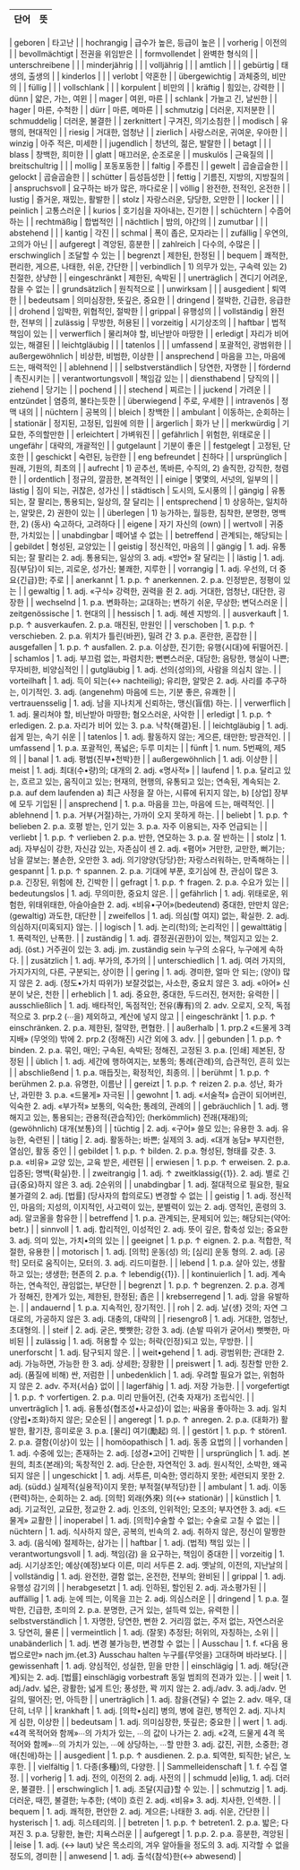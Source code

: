| 단어 | 뜻 |
| -- | -- |

| geboren | 타고난 | 
| hochrangig | 급수가 높은, 등급이 높은 | 
| vorherig | 이전의 | 
| bevollmächtigt | 전권을 위임받은 | 
| formvollendet | 완벽한 형식의 | 
| unterschreibene | | 
| minderjährig | | 
| volljährig | | 
| amtlich | | 
| gebürtig | 태생의, 출생의 | 
| kinderlos | | 
| verlobt | 약혼한 | 
| übergewichtig | 과체중의, 비만의 | 
| füllig | | 
| vollschlank | | 
| korpulent | 비만의 | 
| kräftig | 힘있는, 강력한 | 
| dünn | 얇은, 가는, 여윈 | 
| mager | 여윈, 마른 | 
| schlank | 가늘고 긴, 날씬한 | 
| hager | 마른, 수척한 | 
| dürr | 마른, 메마른 | 
| schmutzig | 더러운, 지저분한 | 
| schmuddelig | 더러운, 불결한 | 
| zerknittert | 구겨진, 의기소침한 | 
| modisch | 유행의, 현대적인 | 
| riesig | 거대한, 엄청난 | 
| zierlich | 사랑스러운, 귀여운, 우아한 | 
| winzig | 아주 적은, 미세한 | 
| jugendlich | 청년의, 젊은, 발랄한 | 
| betagt | | 
| blass | 창백한, 희미한 | 
| glatt | 매끄러운, 순조로운 | 
| muskulös | 근육질의 | 
| breitschultrig | | 
| mollig | 포동포동한 | 
| faltig | 주름진 | 
| gewelt | 곱슬곱슬한 | 
| gelockt | 곱슬곱슬한 | 
| schütter | 듬성듬성한 | 
| fettig | 기름진, 지방의, 지방질의 | 
| anspruchsvoll | 요구하는 바가 많은, 까다로운 | 
| völlig | 완전한, 전적인, 온전한 | 
| lustig | 즐거운, 재밌는, 활발한 | 
| stolz | 자랑스러운, 당당한, 오만한 | 
| locker | | 
| peinlich | 고통스러운 | 
| kurios | 호기심을 자아내는, 진기한 | 
| schüchtern | 수줍어하는 | 
| rechtmäßig | 합법적인 | 
| nächtlich | 밤의, 야간의 | 
| zumutbar | | 
| abstehend | | 
| kantig | 각진 | 
| schmal | 폭이 좁은, 모자라는 | 
| zufällig | 우연의, 고의가 아닌 | 
| aufgeregt | 격앙된, 흥분한 | 
| zahlreich | 다수의, 수많은 | 
| erschwinglich | 조달할 수 있는 | 
| begrenzt | 제한된, 한정된 | 
| bequem | 쾌적한, 편리한, 게으른, 나태한, 쉬운, 간단한 | 
| verbindlich | 1) 의무가 있는, 구속력 있는 2) 친절한, 상냥한 | 
| eingeschränkt | 제한된, 속박된 | 
| unerträglich | 견디기 어려운, 참을 수 없는 | 
| grundsätzlich | 원칙적으로 | 
| unwirksam | | 
| ausgedient | 퇴역한 | 
| bedeutsam | 의미심장한, 뜻깊은, 중요한 | 
| dringend | 절박한, 긴급한, 응급한 | 
| drohend | 임박한, 위협적인, 절박한 | 
| grippal | 유행성의 | 
| vollständig | 완전한, 전부의 | 
| zulässig | 무방한, 허용된 | 
| vorzeitig | 시기상조의 | 
| haftbar | 법적 책임이 있는 | 
| verwerflich | 물리쳐야 할, 비난받아 마땅한 | 
| erledigt | 자리가 비어 있는, 해결된 | 
| leichtgläubig | | 
| tatenlos | | 
| umfassend | 포괄적인, 광범위한 | 
| außergewöhnlich | 비상한, 비범한, 이상한 | 
| ansprechend | 마음을 끄는, 마음에 드는, 매력적인 | 
| ablehnend | | 
| selbstverständlich | 당연한, 자명한 | 
| fördernd | 촉진시키는 | 
| verantwortungsvoll | 책임감 있는 | 
| diensthabend | 당직의 | 
| ziehend | 당기는 | 
| pochend | | 
| stechend | 찌르는 | 
| juckend | 가려운 | 
| entzündet | 염증의, 불타는듯한 | 
| überwiegend | 주로, 우세한 | 
| intravenös | 정맥 내의 | 
| nüchtern | 공복의 | 
| bleich | 창백한 | 
| ambulant | 이동하는, 순회하는 | 
| stationär | 정지된, 고정된, 입원에 의한 | 
| ärgerlich | 화가 난 | 
| merkwürdig | 기묘한, 주의할만한 | 
| erleichtert | 가벼워진 | 
| gefährlich | 위험한, 위태로운 | 
| ungefähr | 대략의, 개괄적인 | 
| gutgelaunt | 기분이 좋은 | 
| festgelegt | 고정된, 단호한 | 
| geschickt | 숙련된, 능란한 | 
| eng befreundet | 친하다 | 
| ursprünglich | 원래, 기원의, 최초의 | 
| aufrecht | 1) 곧추선, 똑바른, 수직의, 2) 솔직한, 강직한, 청렴한 | 
| ordentlich | 정규의, 깔끔한, 본격적인 | 
| einige | 몇몇의, 서넛의, 일부의 | 
| lästig | 짐이 되는, 귀찮은, 성가신 | 
| städtisch | 도시의, 도시풍의 | 
| gängig | 유통되는, 잘 팔리는, 통용되는, 일상의, 잘 달리는 | 
| entsprechend | 1) 상응하는, 일치하는, 알맞은, 2) 권한이 있는 | 
| überlegen | 1) 능가하는, 월등한, 침착한, 분명한, 명백한, 2) (동사) 숙고하다, 고려하다 | 
| eigene | 자기 자신의 (own) | 
| wertvoll | 귀중한, 가치있는 | 
| unabdingbar | 떼어낼 수 없는 | 
| betreffend | 관계되는, 해당되는 | 
| gebildet | 형성된, 교양있는 | 
| geistig | 정신적인, 마음의 | 
| gängig | 1. adj. 유통되는; 잘 팔리는 2. adj. 통용되는, 일상의 3. adj. «방언» 잘 달리는 |
| lästig | 1. adj. 짐{부담}이 되는, 괴로운, 성가신; 불쾌한, 지루한 |
| vorrangig | 1. adj. 우선의, 더 중요{긴급}한; 주로 |
| anerkannt | 1. p.p. ↑ anerkennen. 2. p.a. 인정받은, 정평이 있는 |
| gewaltig | 1. adj. «구식» 강력한, 권력을 쥔 2. adj. 거대한, 엄청난, 대단한, 굉장한 |
| wechselnd | 1. p.a. 변화하는; 교대하는; 변하기 쉬운, 무상한; 변덕스러운 |
| zeitgenössische | 1. 현대의 |
| hessisch | 1. adj. 헤센 지방의. |
| ausverkauft | 1. p.p. ↑ ausverkaufen. 2. p.a. 매진된, 만원인 |
| verschoben | 1. p.p. ↑ verschieben. 2. p.a. 위치가 틀린{바뀐}, 밀려 간 3. p.a. 혼란한, 혼잡한 |
| ausgefallen | 1. p.p. ↑ ausfallen. 2. p.a. 이상한, 진기한; 유행{시대}에 뒤떨어진. |
| schamlos | 1. adj. 부끄럼 없는, 파렴치한; 뻔뻔스러운, 대담한; 음탕한, 행실이 나쁜; 무자비한, 비양심적인 |
| gutgläubig | 1. adj. 선의{성의}의, 사람을 의심치 않는. |
| vorteilhaft | 1. adj. 득이 되는(↔ nachteilig); 유리한, 알맞은 2. adj. 사리를 추구하는, 이기적인. 3. adj. (angenehm) 마음에 드는, 기분 좋은, 유쾌한 |
| vertrauensselig | 1. adj. 남을 지나치게 신뢰하는, 맹신(盲信) 하는. |
| verwerflich | 1. adj. 물리쳐야 할, 비난받아 마땅한; 혐오스러운, 사악한 |
| erledigt | 1. p.p. ↑ erledigen. 2. p.a. 자리가 비어 있는 3. p.a. 낙착{해결}된. |
| leichtgläubig | 1. adj. 쉽게 믿는, 속기 쉬운 |
| tatenlos | 1. adj. 활동하지 않는; 게으른, 태만한; 방관적인. |
| umfassend | 1. p.a. 포괄적인, 폭넓은; 두루 미치는 |
| fünft | 1. num. 5번째의, 제5의 |
| banal | 1. adj. 평범{진부•천박}한 |
| außergewöhnlich | 1. adj. 이상한 |
| meist | 1. adj. 최대(수•량)의; 대개의 2. adj. «명사적» |
| laufend | 1. p.a. 달리고 있는, 흐르고 있는, 움직이고 있는; 현재의, 현행의, 유통되고 있는; 연속된, 계속되는 2. p.a. auf dem laufenden a) 최근 사정을 잘 아는, 시류에 뒤지지 않는, b) [상업] 장부에 모두 기입된 |
| ansprechend | 1. p.a. 마음을 끄는, 마음에 드는, 매력적인. |
| ablehnend | 1. p.a. 거부{거절}하는, 가까이 오지 못하게 하는. |
| beliebt | 1. p.p. ↑ belieben 2. p.a. 호평 받는, 인기 있는 3. p.a. 자주 이용되는, 자주 언급되는 |
| verliebt | 1. p.p. ↑ verlieben 2. p.a. 반한, 연모하는 3. p.a. 잘 반하는 |
| stolz | 1. adj. 자부심이 강한, 자신감 있는, 자존심이 센 2. adj. «폄어» 거만한, 교만한, 뻐기는; 남을 깔보는; 불손한, 오만한 3. adj. 의기양양{당당}한; 자랑스러워하는, 만족해하는 |
| gespannt | 1. p.p. ↑ spannen. 2. p.a. 기대에 부푼, 호기심에 찬, 관심이 많은 3. p.a. 긴장된, 위험에 찬, 긴박한 |
| gefragt | 1. p.p. ↑ fragen. 2. p.a. 수요가 있는 |
| bedeutungslos | 1. adj. 무의미한, 중요치 않은. |
| gefährlich | 1. adj. 위태로운, 위험한, 위태위태한, 아슬아슬한 2. adj. «비유•구어»(bedeutend) 중대한, 만만치 않은; (gewaltig) 과도한, 대단한 |
| zweifellos | 1. adj. 의심(할 여지) 없는, 확실한. 2. adj. 의심하지{미혹되지} 않는. |
| logisch | 1. adj. 논리(학)의; 논리적인 |
| gewalttätig | 1. 폭력적인, 난폭한. |
| zuständig | 1. adj. 결정권{권한}이 있는, 책임지고 있는 2. adj. (öst.) 거주권이 있는 3. adj. jm. zuständig sein 누구의 소유다, 누구에게 속하다. |
| zusätzlich | 1. adj. 부가의, 추가의 |
| unterschiedlich | 1. adj. 여러 가지의, 가지가지의, 다른, 구분되는, 상이한 |
| gering | 1. adj. 경미한, 얼마 안 되는; (양이) 많지 않은 2. adj. (정도•가치 따위가) 보잘것없는, 사소한, 중요치 않은 3. adj. «아어» 신분이 낮은, 천한 |
| erheblich | 1. adj. 중요한, 중대한, 두드러진, 현저한; 유력한 |
| ausschließlich | 1. adj. 배타적인, 독점적인; 전유(專有)의 2. adv. 오로지, 오직, 독점적으로 3. prp.2 (∙∙∙을) 제외하고, 계산에 넣지 않고 |
| eingeschränkt | 1. p.p. ↑ einschränken. 2. p.a. 제한된, 절약한, 편협한. |
| außerhalb | 1. prp.2 «드물게 3격 지배» (무엇의) 밖에 2. prp.2 (정해진) 시간 외에 3. adv. |
| gebunden | 1. p.p. ↑ binden. 2. p.a. 묶인, 매인; 구속된, 속박된; 정해진, 고정된 3. p.a. [인쇄] 제본된, 장정된 |
| üblich | 1. adj. 세간에 행하여지는, 보통의; 통례{관례}의, 습관적인, 흔히 있는 |
| abschließend | 1. p.a. 매듭짓는, 확정적인, 최종의. |
| berühmt | 1. p.p. ↑ berühmen 2. p.a. 유명한, 이름난 |
| gereizt | 1. p.p. ↑ reizen 2. p.a. 성난, 화가 난, 과민한 3. p.a. «드물게» 자극된 |
| gewohnt | 1. adj. «서술적» 습관이 되어버린, 익숙한 2. adj. «부가적» 보통의, 익숙한; 통례의, 관례의 |
| gebräuchlich | 1. adj. 행해지고 있는, 통용되는; 관용적{관습적}인; (herkömmlich) 전래{재래}의; (gewöhnlich) 대개{보통}의 |
| tüchtig | 2. adj. «구어» 쓸모 있는; 유용한 3. adj. 유능한, 숙련된 |
| tätig | 2. adj. 활동하는; 바쁜; 실제의 3. adj. «대개 농담» 부지런한, 열심인, 활동 중인 |
| gebildet | 1. p.p. ↑ bilden. 2. p.a. 형성된, 형태를 갖춘. 3. p.a. «비유» 교양 있는, 교육 받은, 세련된 |
| erwiesen | 1. p.p. ↑ erweisen. 2. p.a. 입증된; 명백{확실}한. |
| zweitrangig | 1. adj. ↑ zweitklassig{{1}}. 2. adj. 별로 긴급{중요}하지 않은 3. adj. 2순위의 |
| unabdingbar | 1. adj. 절대적으로 필요한, 필요 불가결의 2. adj. [법률] (당사자의 합의로도) 변경할 수 없는 |
| geistig | 1. adj. 정신적인, 마음의; 지성의, 이지적인, 사고력이 있는, 분별력이 있는 2. adj. 영적인, 혼령의 3. adj. 알코올을 함유한 |
| betreffend | 1. p.a. 관계되는, 문제되어 있는; 해당되는(약어: betr.) |
| sinnvoll | 1. adj. 합리적인, 이성적인 2. adj. 뜻이 깊은, 함축성 있는; 중요한 3. adj. 의미 있는, 가치•의의 있는 |
| geeignet | 1. p.p. ↑ eignen. 2. p.a. 적합한, 적절한, 유용한 |
| motorisch | 1. adj. [의학] 운동(성) 의; [심리] 운동 형의. 2. adj. [공학] 모터로 움직이는, 모터의. 3. adj. 리드미컬한. |
| lebend | 1. p.a. 살아 있는, 생활하고 있는; 생생한; 현존의 2. p.a. ↑ lebendig{{1}}. |
| kontinuierlich | 1. adj. 계속하는, 연속적인, 끊임없는, 부단한 |
| begrenzt | 1. p.p. ↑ begrenzen. 2. p.a. 경계가 정해진, 한계가 있는, 제한된, 한정된; 좁은 |
| krebserregend | 1. adj. 암을 유발하는. |
| andauernd | 1. p.a. 지속적인, 장기적인. |
| roh | 2. adj. 날{생} 것의; 자연 그대로의, 가공하지 않은 3. adj. 대충의, 대략의 |
| riesengroß | 1. adj. 거대한, 엄청난, 초대형의. |
| steif | 2. adj. 굳은, 빳빳한; 강한 3. adj. (손발 따위가 굳어서) 뻣뻣한, 마비된 |
| zulässig | 1. adj. 허용할 수 있는; 허락{인정}되고 있는, 무방한. |
| unerforscht | 1. adj. 탐구되지 않은. |
| weit•gehend | 1. adj. 광범위한; 관대한 2. adj. 가능하면, 가능한 한 3. adj. 상세한; 장황한 |
| preiswert | 1. adj. 칭찬할 만한 2. adj. (품질에 비해) 싼, 저럼한 |
| unbedenklich | 1. adj. 우려할 필요가 없는, 위험하지 않은 2. adv. 주저{서슴} 없이 |
| lagerfähig | 1. adj. 저장 가능한. |
| vorgefertigt | 1. p.p. ↑ vorfertigen. 2. p.a. 미리 만들어진, (건축 자재가) 조립식인. |
| unverträglich | 1. adj. 융통성{협조성•사교성}이 없는; 싸움을 좋아하는 3. adj. 일치{양립•조화}하지 않은; 모순된 |
| angeregt | 1. p.p. ↑ anregen. 2. p.a. (대화가) 활발한, 활기찬, 흥미로운 3. p.a. [물리] 여기(勵起) 의. |
| gestört | 1. p.p. ↑ stören1. 2. p.a. 결함{이상}이 있는 |
| homöopathisch | 1. adj. 동종 요법의 |
| vorhanden | 1. adj. 수중에 있는; 존재하는 2. adj. [성경•고어] 긴박한 |
| ursprünglich | 1. adj. 본원의, 최초{본래}의; 독창적인 2. adj. 단순한, 자연적인 3. adj. 원시적인, 소박한, 왜곡되지 않은 |
| ungeschickt | 1. adj. 서투른, 미숙한; 영리하지 못한; 세련되지 못한 2. adj. (südd.) 실제적{실용적}이지 못한; 부적절{부적당}한 |
| ambulant | 1. adj. 이동{편력}하는, 순회하는 2. adj. [의학] 외래(外來) 의(↔ stationär) |
| künstlich | 1. adj. 기교적인, 교묘한, 정교한 2. adj. 인조의, 인위적인; 모조의; 부자연한 3. adj. «드물게» 교활한 |
| inoperabel | 1. adj. [의학]수술할 수 없는; 수술로 고칠 수 없는 |
| nüchtern | 1. adj. 식사하지 않은, 공복의, 빈속의 2. adj. 취하지 않은, 정신이 말짱한 3. adj. (음식에) 절제하는, 삼가는 |
| haftbar | 1. adj. (법적) 책임 있는 |
| verantwortungsvoll | 1. adj. 책임(감) 을 요구하는, 책임이 중대한 |
| vorzeitig | 1. adj. 시기상조인; 예상{예정}보다 이른, 미리 서두른 2. adj. 옛날의, 이전의, 지난날의 |
| vollständig | 1. adj. 완전한, 결함 없는, 온전한, 전부의; 완비된 |
| grippal | 1. adj. 유행성 감기의 |
| herabgesetzt | 1. adj. 인하된, 할인된 2. adj. 과소평가된 |
| auffällig | 1. adj. 눈에 띄는, 이목을 끄는 2. adj. 의심스러운 |
| dringend | 1. p.a. 절박한, 긴급한, 초미의 2. p.a. 분명한, 근거 있는, 설득력 있는, 유력한 |
| selbstverständlich | 1. 자명한, 당연한, 뻔한 2. 거리낌 없는, 주저 없는, 자연스러운 3. 당연히, 물론 |
| vermeintlich | 1. adj. (잘못) 추정된; 허위의, 자칭하는, 소위 |
| unabänderlich | 1. adj. 변경 불가능한, 변경할 수 없는 |
| Ausschau | 1. f. «다음 용법으로만» nach jm.{et.3} Ausschau halten 누구를{무엇을} 고대하며 바라보다. |
| gewissenhaft | 1. adj. 양심적인, 성실한, 믿을 만한 |
| einschlägig | 1. adj. 해당{관계}되는 2. adj. [법률] einschlägig vorbestraft 동일 범죄의 전과가 있는. |
| weit | 1. adj./adv. 넓은, 광활한; 넓게 트인; 풍성한, 꽉 끼지 않는 2. adj./adv. 3. adj./adv. 먼길의, 떨어진; 먼, 아득한 |
| unerträglich | 1. adj. 참을{견딜} 수 없는 2. adv. 매우, 대단히, 너무 |
| krankhaft | 1. adj. [의학•심리] 병의, 병에 걸린, 병적인 2. adj. 지나치게 심한, 이상한 |
| bedeutsam | 1. adj. 의미심장한, 뜻깊은; 중요한 |
| wert | 1. adj. «4격 목적어와 함께»∙∙∙의 가치가 있는, ∙∙∙의 값이 나가는 2. adj. «2격, 드물게 4격 목적어와 함께»∙∙∙의 가치가 있는, ∙∙∙에 상당하는, ∙∙∙할 만한 3. adj. 값진, 귀한, 소중한; 경애{친애}하는 |
| ausgedient | 1. p.p. ↑ ausdienen. 2. p.a. 퇴역한, 퇴직한; 낡은, 노후한. |
| vielfältig | 1. 다종(多種)의, 다양한. |
| Sammelleidenschaft | 1. f. 수집 열정. |
| vorherig | 1. adj. 전의, 이전의 2. adj. 사전의 |
| schmudd |e)lig, 1. adj. 더러운, 불결한. |
| erschwinglich | 1. adj. 조달{지급}할 수 있는. |
| schmutzig | 1. adj. 더러운, 때낀, 불결한; 누추한; (색이) 흐린 2. adj. «비유» 3. adj. 치사한, 인색한. |
| bequem | 1. adj. 쾌적한, 편안한 2. adj. 게으른; 나태한 3. adj. 쉬운, 간단한 |
| hysterisch | 1. adj. 히스테리의. |
| betreten | 1. p.p. ↑ betreten1. 2. p.a. 밟은; 다져진 3. p.a. 당황한, 놀란; 치욕스러운 |
| aufgeregt | 1. p.p. 2. p.a. 흥분한, 격앙된 |
| leise | 1. adj. (↔ laut) 낮은 목소리의, 겨우 알아들을 정도의 3. adj. 지각할 수 없을 정도의, 경미한 |
| anwesend | 1. adj. 출석{참석}한(↔ abwesend) |

